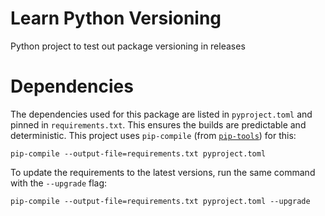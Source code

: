 # Learn Python Versioning

Python project to test out package versioning in releases

# Dependencies

The dependencies used for this package are listed in `pyproject.toml` and pinned in `requirements.txt`. This ensures the builds are predictable and deterministic. This project uses `pip-compile` (from [`pip-tools`](https://github.com/jazzband/pip-tools)) for this:

```
pip-compile --output-file=requirements.txt pyproject.toml
```

To update the requirements to the latest versions, run the same command with the `--upgrade` flag:

```
pip-compile --output-file=requirements.txt pyproject.toml --upgrade
```
